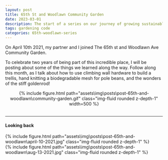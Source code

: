 ```yaml
---
layout: post
title: 65th St and Woodlawn Community Garden
date: 2023-03-01
description: The start of a series on our journey of growing sustainably in a 10x10 plot
tags: gardening code
categories: 65th-woodlawn-series
---
```


On April 10th 2021, my partner and I joined The 65th st and Woodlawn Ave Community Garden.

To celebrate two years of being part of this incredible place, I will be posting about some of the things we learned along the way. Follow along this month, as I talk about how to use climbing wall hardware to build a trellis, hand knitting a biodegradable mesh for pole beans, and the wonders of the stiff goldenrod!
<br>

<div align="center">
{% include figure.html path="assets\img\posts\post-65th-and-woodlawn\community-garden.gif" class="img-fluid rounded z-depth-1" width=500 %}
</div>

<br>
<hr>

#### Looking back

<div class="row mt-3">
    <div class="col-sm mt-3 mt-md-0">
        {% include figure.html path="assets\img\posts\post-65th-and-woodlawn\april-10-2021.jpg" class="img-fluid rounded z-depth-1" %}
    </div>
    <div class="col-sm mt-3 mt-md-0">
        {% include figure.html path="assets\img\posts\post-65th-and-woodlawn\aug-13-2021.jpg" class="img-fluid rounded z-depth-1" %}
    </div>
</div>
